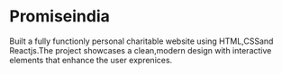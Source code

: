 # Promiseindia
 Built a fully functionly personal charitable website using HTML,CSSand Reactjs.The project showcases a clean,modern design with interactive elements that enhance the user exprenices.
